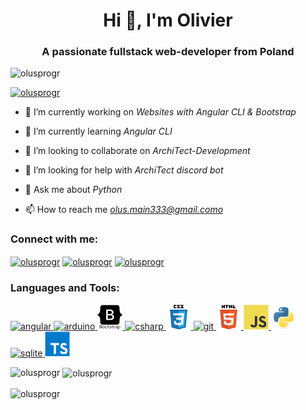 <h1 align="center">Hi 👋, I'm Olivier</h1>
<h3 align="center">A passionate fullstack web-developer from Poland</h3>

<p align="left"> <img src="https://komarev.com/ghpvc/?username=olusprogr&label=Profile%20views&color=0e75b6&style=flat" alt="olusprogr" /> </p>

<p align="left"> <a href="https://github.com/ryo-ma/github-profile-trophy"><img src="https://github-profile-trophy.vercel.app/?username=olusprogr" alt="olusprogr" /></a> </p>

- 🔭 I’m currently working on *Websites with Angular CLI & Bootstrap*

- 🌱 I’m currently learning *Angular CLI*

- 👯 I’m looking to collaborate on *ArchiTect-Development*

- 🤝 I’m looking for help with *ArchiTect discord bot*

- 💬 Ask me about *Python*

- 📫 How to reach me *olus.main333@gmail.como*

<h3 align="left">Connect with me:</h3>
<p align="left">
<a href="https://fb.com/olusprogr" target="blank"><img align="center" src="https://raw.githubusercontent.com/rahuldkjain/github-profile-readme-generator/master/src/images/icons/Social/facebook.svg" alt="olusprogr" height="30" width="40" /></a>
<a href="https://instagram.com/olusprogr" target="blank"><img align="center" src="https://raw.githubusercontent.com/rahuldkjain/github-profile-readme-generator/master/src/images/icons/Social/instagram.svg" alt="olusprogr" height="30" width="40" /></a>
<a href="https://discord.gg/olusprogr" target="blank"><img align="center" src="https://raw.githubusercontent.com/rahuldkjain/github-profile-readme-generator/master/src/images/icons/Social/discord.svg" alt="olusprogr" height="30" width="40" /></a>
</p>

<h3 align="left">Languages and Tools:</h3>
<p align="left"> <a href="https://angular.io" target="_blank" rel="noreferrer"> <img src="https://angular.io/assets/images/logos/angular/angular.svg" alt="angular" width="40" height="40"/> </a> <a href="https://www.arduino.cc/" target="_blank" rel="noreferrer"> <img src="https://cdn.worldvectorlogo.com/logos/arduino-1.svg" alt="arduino" width="40" height="40"/> </a> <a href="https://getbootstrap.com" target="_blank" rel="noreferrer"> <img src="https://raw.githubusercontent.com/devicons/devicon/master/icons/bootstrap/bootstrap-plain-wordmark.svg" alt="bootstrap" width="40" height="40"/> </a> <a href="https://www.w3schools.com/cs/" target="_blank" rel="noreferrer"> <img src="https://raw.githubusercontent.com/devicons/devicon/master/icons/csharp/cpp-original.svg" alt="csharp" width="40" height="40"/> </a> <a href="https://www.w3schools.com/css/" target="_blank" rel="noreferrer"> <img src="https://raw.githubusercontent.com/devicons/devicon/master/icons/css3/css3-original-wordmark.svg" alt="css3" width="40" height="40"/> </a> <a href="https://git-scm.com/" target="_blank" rel="noreferrer"> <img src="https://www.vectorlogo.zone/logos/git-scm/git-scm-icon.svg" alt="git" width="40" height="40"/> </a> <a href="https://www.w3.org/html/" target="_blank" rel="noreferrer"> <img src="https://raw.githubusercontent.com/devicons/devicon/master/icons/html5/html5-original-wordmark.svg" alt="html5" width="40" height="40"/> </a> <a href="https://developer.mozilla.org/en-US/docs/Web/JavaScript" target="_blank" rel="noreferrer"> <img src="https://raw.githubusercontent.com/devicons/devicon/master/icons/javascript/javascript-original.svg" alt="javascript" width="40" height="40"/> </a> <a href="https://www.python.org" target="_blank" rel="noreferrer"> <img src="https://raw.githubusercontent.com/devicons/devicon/master/icons/python/python-original.svg" alt="python" width="40" height="40"/> </a> <a href="https://www.sqlite.org/" target="_blank" rel="noreferrer"> <img src="https://www.vectorlogo.zone/logos/sqlite/sqlite-icon.svg" alt="sqlite" width="40" height="40"/> </a> <a href="https://www.typescriptlang.org/" target="_blank" rel="noreferrer"> <img src="https://raw.githubusercontent.com/devicons/devicon/master/icons/typescript/typescript-original.svg" alt="typescript" width="40" height="40"/> </a> </p>

<p><img align="left" src="https://github-readme-stats.vercel.app/api/top-langs?username=olusprogr&show_icons=true&locale=en&layout=compact" alt="olusprogr" /></p>

<p>&nbsp;<img align="center" src="https://github-readme-stats.vercel.app/api?username=olusprogr&show_icons=true&locale=en" alt="olusprogr" /></p>

<p><img align="center" src="https://github-readme-streak-stats.herokuapp.com/?user=olusprogr&" alt="olusprogr" /></p>
